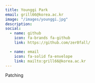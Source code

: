 ```yaml
---
title: Younggi Park
email: grill66@korea.ac.kr
image: "/images/younggi.jpg"
description: 
social:
  - name: github
    icon: fa-brands fa-github
    link: https://github.com/zer0fall/

  - name: email
    icon: fa-solid fa-envelope
    link: mailto:grill66@korea.ac.kr
---
```


Patching
